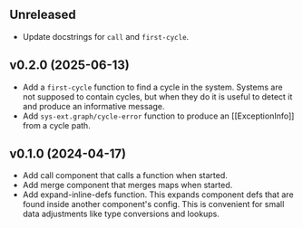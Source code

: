 ## Unreleased

- Update docstrings for `call` and `first-cycle`.

## v0.2.0 (2025-06-13)

- Add a `first-cycle` function to find a cycle in the system.
  Systems are not supposed to contain cycles, but when they
  do it is useful to detect it and produce an informative
  message.
- Add `sys-ext.graph/cycle-error` function to produce an
  [[ExceptionInfo]] from a cycle path.

## v0.1.0 (2024-04-17)

- Add call component that calls a function when started.
- Add merge component that merges maps when started.
- Add expand-inline-defs function. This expands component defs that
  are found inside another component's config. This is convenient for
  small data adjustments like type conversions and lookups.
